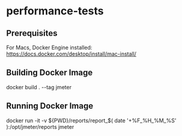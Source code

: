 # performance-tests

## Prerequisites
For Macs, Docker Engine installed: https://docs.docker.com/desktop/install/mac-install/

## Building Docker Image
docker build . --tag jmeter

## Running Docker Image
docker run -it -v ${PWD}/reports/report_$( date '+%F_%H_%M_%S' ):/opt/jmeter/reports jmeter
